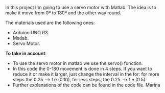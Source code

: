 In this project I'm going to use a servo motor with Matlab. The idea is to make it move from 0º to 180º and the other way round.

The materials used are the following ones:
- Arduino UNO R3.
- Matlab.
- Servo Motor.

**To take in account**:
- To use the servo motor in matlab we use the servo() function.
- In this code the 0-180 movement is done in 4 steps. If you want to reduce it or make it larger, just change the interval in the for: 
for more steps the 0.25 --> f.e.(0.10), for less steps, the 0.25 --> f.e.(0.5).
- Further explanations of the code can be found in the code file.
Marina
